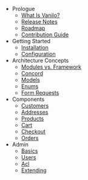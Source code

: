 - Prologue
    - [What Is Vanilo?](/docs/{{version}}/what-is-vanilo)
    - [Release Notes](/docs/{{version}}/releases)
    - [Roadmap](/docs/{{version}}/roadmap)
    - [Contribution Guide](/docs/{{version}}/contributions)
- Getting Started
    - [Installation](/docs/{{version}}/installation)
    - [Configuration](/docs/{{version}}/configuration)
- Architecture Concepts
    - [Modules vs. Framework](/docs/{{version}}/modules-vs-framework)
    - [Concord](/docs/{{version}}/concord)
    - [Models](/docs/{{version}}/models)
    - [Enums](/docs/{{version}}/enums)
    - [Form Requests](/docs/{{version}}/form-requests)
- Components
    - [Customers](/docs/{{version}}/customers)
    - [Addresses](/docs/{{version}}/addresses)
    - [Products](/docs/{{version}}/products)
    - [Cart](/docs/{{version}}/cart)
    - [Checkout](/docs/{{version}}/checkout)
    - [Orders](/docs/{{version}}/orders)
- Admin
    - [Basics](/docs/{{version}}/admin-basics)
    - [Users](/docs/{{version}}/users)
    - [Acl](/docs/{{version}}/acl)
    - [Extending](/docs/{{version}}/admin-extending)

